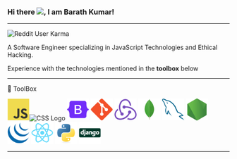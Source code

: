### Hi there <img src="https://raw.githubusercontent.com/MartinHeinz/MartinHeinz/master/wave.gif" width="30px">, I am Barath Kumar!

---

![Reddit User Karma](https://img.shields.io/reddit/user-karma/combined/Inevitable-Ad4240?label=Reddit%20Profile&style=social)

A Software Engineer specializing in JavaScript Technologies and Ethical Hacking. 

Experience with the technologies mentioned in the **toolbox** below

---

🧰 ToolBox

<img src="https://raw.githubusercontent.com/devicons/devicon/master/icons/javascript/javascript-original.svg" alt="javascript Logo" width="50" height="50"/><img src="https://cdn.worldvectorlogo.com/logos/css3.svg" alt="CSS Logo" width="50" height="50"/>
<img src="https://raw.githubusercontent.com/devicons/devicon/master/icons/bootstrap/bootstrap-plain.svg" alt="bootstrap Logo" width="50" height="50"/>
<img src="https://raw.githubusercontent.com/devicons/devicon/master/icons/git/git-original.svg" alt="git Logo" width="50" height="50"/>
<img src="https://raw.githubusercontent.com/devicons/devicon/master/icons/redux/redux-original.svg" alt="redux Logo" width="50" height="50"/>
<img src="https://raw.githubusercontent.com/devicons/devicon/master/icons/mongodb/mongodb-original.svg" alt="mongodb Logo" width="50" height="50"/>
<img src="https://raw.githubusercontent.com/devicons/devicon/master/icons/mysql/mysql-original.svg" alt="mysql Logo" width="50" height="50"/>
<img src="https://raw.githubusercontent.com/devicons/devicon/master/icons/nodejs/nodejs-original.svg" alt="nodejs Logo" width="50" height="50"/>
<img src="https://raw.githubusercontent.com/devicons/devicon/master/icons/jquery/jquery-original.svg" alt="jquery Logo" width="50" height="50"/>
<img src="https://raw.githubusercontent.com/devicons/devicon/master/icons/react/react-original.svg" alt="react Logo" width="50" height="50"/>
<img src="https://raw.githubusercontent.com/devicons/devicon/master/icons/python/python-original.svg" alt="python Logo" width="50" height="50"/>
<img src="https://raw.githubusercontent.com/devicons/devicon/master/icons/django/django-original.svg" alt="django Logo" width="50" height="50"/> 

---



<!--
**barathkumar87/barathkumar87** is a ✨ _special_ ✨ repository because its `README.md` (this file) appears on your GitHub profile.

Here are some ideas to get you started:

- 🔭 I’m currently working on ...
- 🌱 I’m currently learning ...
- 👯 I’m looking to collaborate on ...
- 🤔 I’m looking for help with ...
- 💬 Ask me about ...
- 📫 How to reach me: ...
- 😄 Pronouns: ...
- ⚡ Fun fact: ...
-->

